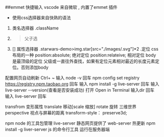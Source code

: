 ##emmet 快捷输入
vscode 来自微软 , 内置了emmet 插件
- 使用css选择器来自快熟的语法
1. 类名选择器 .className
2. > 父子选
4. [] 属性选择器
.starwars-demo>img.star[src="./images/.svg"]*2
.定位
  css 布局的一种
  position:absolute; 绝对定位
  position:relateive; 相对定位 body 是最顶级的定位
  父级或一直往外查找，如果有定位元素相对最近的长度元素定位。否则添加body

配置网页自动刷新
Ctrl+ ~ 输入 node -v 回车 npm config set registry https://registry.npm.taobao.org
回车 输入 npm  install -g live-server 回车 输入  live-server --version(查看是否安装成功) 打开 Open in Terminal 输入dir 回车 输入 live-server 回车

transfrom
  变形属性 translate 移动[scale 缩放] rotate 旋转
  三维世界 perspective 视点与屏幕的距离
  transform-style： preserve3d;

npm node 的工具包管理
  live-server 静态网页提供了 web-server 热更新
  npm install -g liver-server
  js 的命令行工具 运行在服务器端
  